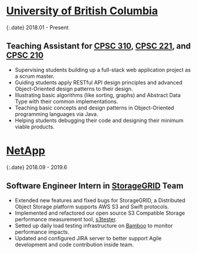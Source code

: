 # [University of British Columbia](https://en.wikipedia.org/wiki/University_of_British_Columbia)

{:.date}
2018.01 - Present

## Teaching Assistant for [CPSC 310](https://github.com/ubccpsc/310), [CPSC 221](https://www.students.cs.ubc.ca/~cs-221/2019S/), and [CPSC 210](https://www.edx.org/micromasters/software-development)

- Supervising students building up a full-stack web application project as a scrum master.
- Guiding students apply RESTful API design principles and advanced Object-Oriented design patterns to their design.
- Illustrating basic algorithms (like sorting, graphs) and Abstract Data Type with their common implementations.
- Teaching basic concepts and design patterns in Object-Oriented programming languages via Java.
- Helping students debugging their code and designing their minimum viable products.

# [NetApp](https://en.wikipedia.org/wiki/NetApp)

{:.date}
2018.09 - 2019.6

## Software Engineer Intern in [StorageGRID](https://www.netapp.com/us/products/data-management-software/object-storage-grid-sds.aspx) Team

- Extended new features and fixed bugs for StorageGRID, a Distributed Object Storage platform supports AWS S3 and Swift protocols.
- Implemented and refactored our open source S3 Compatible Storage performance measurement tool, [s3tester](https://github.com/s3tester/s3tester).
- Setted up daily load testing infrastructure on [Bamboo](https://www.atlassian.com/software/bamboo) to monitor performance impacts.
- Updated and configured JIRA server to better support Agile development and code contribution inside team.
